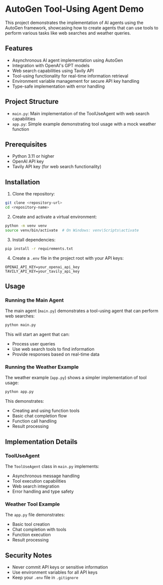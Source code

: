 # AutoGen Tool-Using Agent Demo

This project demonstrates the implementation of AI agents using the AutoGen framework, showcasing how to create agents that can use tools to perform various tasks like web searches and weather queries.

## Features

- Asynchronous AI agent implementation using AutoGen
- Integration with OpenAI's GPT models
- Web search capabilities using Tavily API
- Tool-using functionality for real-time information retrieval
- Environment variable management for secure API key handling
- Type-safe implementation with error handling

## Project Structure

- `main.py`: Main implementation of the ToolUseAgent with web search capabilities
- `app.py`: Simple example demonstrating tool usage with a mock weather function

## Prerequisites

- Python 3.11 or higher
- OpenAI API key
- Tavily API key (for web search functionality)

## Installation

1. Clone the repository:
```bash
git clone <repository-url>
cd <repository-name>
```

2. Create and activate a virtual environment:
```bash
python -m venv venv
source venv/bin/activate  # On Windows: venv\Scripts\activate
```

3. Install dependencies:
```bash
pip install -r requirements.txt
```

4. Create a `.env` file in the project root with your API keys:
```
OPENAI_API_KEY=your_openai_api_key
TAVILY_API_KEY=your_tavily_api_key
```

## Usage

### Running the Main Agent

The main agent (`main.py`) demonstrates a tool-using agent that can perform web searches:

```bash
python main.py
```

This will start an agent that can:
- Process user queries
- Use web search tools to find information
- Provide responses based on real-time data

### Running the Weather Example

The weather example (`app.py`) shows a simpler implementation of tool usage:

```bash
python app.py
```

This demonstrates:
- Creating and using function tools
- Basic chat completion flow
- Function call handling
- Result processing

## Implementation Details

### ToolUseAgent

The `ToolUseAgent` class in `main.py` implements:
- Asynchronous message handling
- Tool execution capabilities
- Web search integration
- Error handling and type safety

### Weather Tool Example

The `app.py` file demonstrates:
- Basic tool creation
- Chat completion with tools
- Function execution
- Result processing

## Security Notes

- Never commit API keys or sensitive information
- Use environment variables for all API keys
- Keep your `.env` file in `.gitignore`

